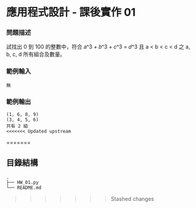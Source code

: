 # 應用程式設計 - 課後實作 01

### 問題描述
試找出 0 到 100 的整數中，符合 𝑎^3 + 𝑏^3 + 𝑐^3 = 𝑑^3 且 a < b < c < d 之 a, b, c, d 所有組合及數量。  
### 範例輸入
```
無
```
### 範例輸出
```
(1, 6, 8, 9)  
(3, 4, 5, 6)  
共有 2 組
<<<<<<< Updated upstream
```
=======

## 目錄結構
    .
    ├── HW_01.py                
    └── README.md
>>>>>>> Stashed changes
